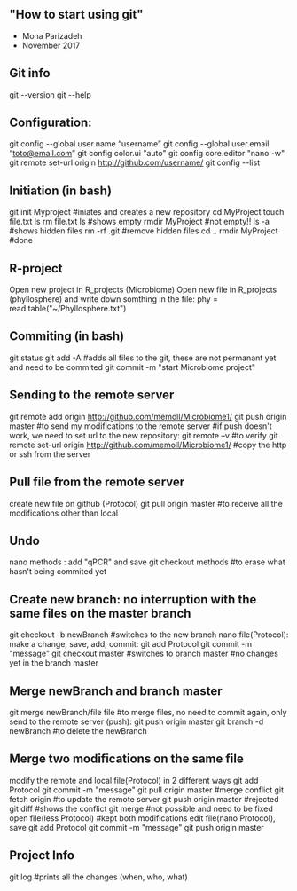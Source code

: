 ## "How to start using git" 
- Mona Parizadeh
- November 2017

## Git info
git --version
git --help

## Configuration:
git config --global user.name “username”
git config --global user.email “toto@email.com”
git config color.ui "auto"
git config core.editor "nano -w"
git remote set-url origin http://github.com/username/
git config --list

## Initiation (in bash)
git init Myproject #iniates and creates a new repository
cd MyProject
touch file.txt
ls
rm file.txt
ls #shows empty
rmdir MyProject #not empty!!
ls -a #shows hidden files
rm -rf .git #remove hidden files
cd ..
rmdir MyProject #done

## R-project
Open new project in R_projects (Microbiome)
Open new file in R_projects (phyllosphere) and write down somthing in the file:
phy = read.table("~/Phyllosphere.txt")

## Commiting (in bash)
git status
git add -A #adds all files to the git, these are not permanant yet and need to be commited
git commit -m "start Microbiome project"

## Sending to the remote server
git remote add origin http://github.com/memoll/Microbiome1/
git push origin master #to send my modifications to the remote server
#if push doesn't work, we need to set url to the new repository:
git remote –v #to verify
git remote set-url origin http://github.com/memoll/Microbiome1/ #copy the http or ssh from the server

## Pull file from the remote server
create new file on github (Protocol)
git pull origin master #to receive all the modifications other than local

## Undo
nano methods : add "qPCR" and save
git checkout methods #to erase what hasn't being commited yet

## Create new branch: no interruption with the same files on the master branch
git checkout -b newBranch #switches to the new branch
nano file(Protocol): make a change, save, add, commit:
git add Protocol
git commit -m "message"
git checkout master #switches to branch master #no changes yet in the branch master 

## Merge newBranch and branch master
git merge newBranch/file file #to merge files, no need to commit again, only send to the remote server (push):
git push origin master
git branch -d newBranch #to delete the newBranch

## Merge two modifications on the same file
modify the remote and local file(Protocol) in 2 different ways
git add Protocol
git commit -m "message"
git pull origin master #merge conflict
git fetch origin #to update the remote server
git push origin master #rejected
git diff #shows the conflict
git merge #not possible and need to be fixed
open file(less Protocol) #kept both modifications
edit file(nano Protocol), save
git add Protocol
git commit -m "message"
git push origin master

## Project Info
git log #prints all the changes (when, who, what)




 



